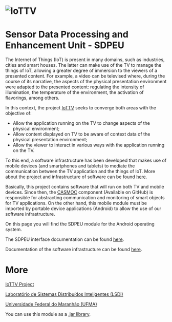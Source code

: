 # ![IoTTV](http://lsdi.ufma.br/~dannepereira/images/iottv-mini.png)

# Sensor Data Processing and Enhancement Unit - SDPEU
The Internet of Things (IoT) is present in many domains, such as industries, 
cities and smart houses. The latter can make use of the TV to manage the things of IoT, 
allowing a greater degree of immersion to the viewers of a presented content.
 For example, a video can be televised where, during the course of its narrative, 
 the aspects of the physical presentation environment were adapted to the presented 
 content: regulating the intensity of illumination, the temperature of the environment, 
 the activation of flavorings, among others.

In this context, the project [IoTTV](http://www.lsdi.ufma.br/~iottv) seeks to 
converge both areas with the objective of:
* Allow the application running on the TV to change aspects of the physical environment;
* Allow content displayed on TV to be aware of context data of the physical presentation environment;
* Allow the viewer to interact in various ways with the application running on the TV.

To this end, a software infrastructure has been developed that makes use of 
mobile devices (and smartphones and tablets) to mediate the
 communication between the TV application and the things of IoT. More about the
  project and infrastructure of software can be found [here](http://www.lsdi.ufma.br/~iottv).

Basically, this project contains software that will run on both TV and
 mobile devices. Since then, the [CASMOC](https://github.com/makleystonlsdi/iDTVModules) 
 component (Available on GitHub) is responsible for abstracting communication
  and monitoring of smart objects for TV applications. On the other hand, 
  this mobile module must be imported by portable device applications (Android) 
  to allow the use of our software infrastructure.

On this page you will find the SDPEU module for the Android operating system.

The SDPEU interface documentation can be found [here](http://lsdi.ufma.br/~iottv/javadocSDPEU/index.html).

Documentation of the software infrastructure can be found [here](https://www.overleaf.com/read/mmszhgzqmchh).

# More
[IoTTV Project](http://www.lsdi.ufma.br/~iottv)

[Laboratório de Sistemas Distribuídos Inteligentes (LSDi)](http://www.lsdi.ufma.br)

[Universidade Federal do Maranhão (UFMA)](http://www.ufma.br)

You can use this module as a [.jar library](https://github.com/makleystonlsdi/SDPEU/tree/master/libs/jars).

